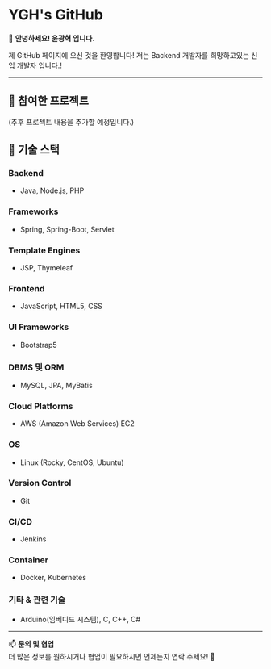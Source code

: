 # YGH's GitHub

🌟 **안녕하세요! 윤광혁 입니다.**

제 GitHub 페이지에 오신 것을 환영합니다! 
저는 Backend 개발자를 희망하고있는 신입 개발자 입니다.!

---

## 📌 **참여한 프로젝트**

(추후 프로젝트 내용을 추가할 예정입니다.)

## 🔧 기술 스택

### **Backend**  
- Java, Node.js, PHP  

### **Frameworks**  
- Spring, Spring-Boot, Servlet  

### **Template Engines**  
- JSP, Thymeleaf  

### **Frontend**  
- JavaScript, HTML5, CSS  

### **UI Frameworks**  
- Bootstrap5  

### **DBMS 및 ORM**  
- MySQL, JPA, MyBatis  

### **Cloud Platforms**  
- AWS (Amazon Web Services) EC2  

### **OS**  
- Linux (Rocky, CentOS, Ubuntu)  

### **Version Control**  
- Git  

### **CI/CD**  
- Jenkins  

### **Container**  
- Docker, Kubernetes  

### **기타 & 관련 기술**  
- Arduino(임베디드 시스템), C, C++, C#  



---

📫 **문의 및 협업**  
더 많은 정보를 원하시거나 협업이 필요하시면 언제든지 연락 주세요! 🚀
